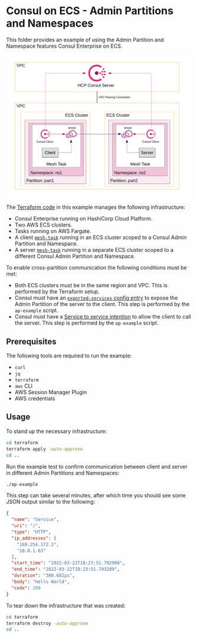 # Consul on ECS - Admin Partitions and Namespaces

This folder provides an example of using the Admin Partition and Namespace features Consul Enterprise on ECS.

![Admin Partitions Example](context.png)

The [Terraform code](./terraform/) in this example manages the following infrastructure:
- Consul Enterprise running on HashiCorp Cloud Platform.
- Two AWS ECS clusters.
- Tasks running on AWS Fargate.
- A client [`mesh-task`](../../modules/mesh-task/) running in an ECS cluster scoped to a Consul Admin Partition and Namespace.
- A server [`mesh-task`](../../modules/mesh-task/) running in a separate ECS cluster scoped to a different Consul Admin Partition and Namespace.

To enable cross-partition communication the following conditions must be met:
- Both ECS clusters must be in the same region and VPC. This is performed by the Terraform setup.
- Consul must have an [`exported-services` config entry](https://www.consul.io/docs/connect/config-entries/exported-services) to expose the Admin Partition of the server to the client. This step is performed by the `ap-example` script.
- Consul must have a [Service to service intention](https://www.consul.io/docs/connect/intentions) to allow the client to call the server.  This step is performed by the `ap-example` script.

## Prerequisites

The following tools are required to run the example:
- `curl`
- `jq`
- `terraform`
- `aws` CLI
- AWS Session Manager Plugin
- AWS credentials

## Usage

To stand up the necessary infrastructure:

```sh
cd terraform
terraform apply -auto-approve
cd ..
```

Run the example test to confirm communication between client and server in different Admin Partitions and Namespaces:

```sh
./ap-example
```

This step can take several minutes, after which time you should see some JSON output similar to the following:

```json
{
  "name": "Service",
  "uri": "/",
  "type": "HTTP",
  "ip_addresses": [
    "169.254.172.2",
    "10.0.1.63"
  ],
  "start_time": "2022-03-22T18:23:51.792908",
  "end_time": "2022-03-22T18:23:51.793209",
  "duration": "300.682µs",
  "body": "Hello World",
  "code": 200
}
```

To tear down the infrastructure that was created:

```sh
cd terraform
terraform destroy -auto-approve
cd ..
```
